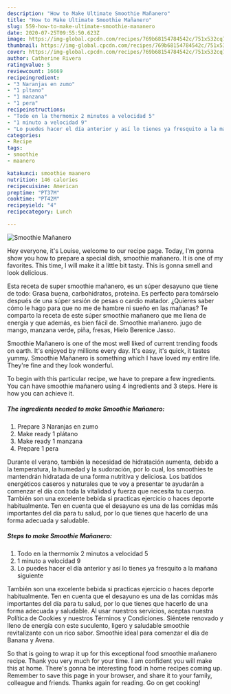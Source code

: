 ```yaml
---
description: "How to Make Ultimate Smoothie Mañanero"
title: "How to Make Ultimate Smoothie Mañanero"
slug: 559-how-to-make-ultimate-smoothie-mananero
date: 2020-07-25T09:55:50.623Z
image: https://img-global.cpcdn.com/recipes/769b68154784542c/751x532cq70/smoothie-mananero-foto-principal.jpg
thumbnail: https://img-global.cpcdn.com/recipes/769b68154784542c/751x532cq70/smoothie-mananero-foto-principal.jpg
cover: https://img-global.cpcdn.com/recipes/769b68154784542c/751x532cq70/smoothie-mananero-foto-principal.jpg
author: Catherine Rivera
ratingvalue: 5
reviewcount: 16669
recipeingredient:
- "3 Naranjas en zumo"
- "1 pltano"
- "1 manzana"
- "1 pera"
recipeinstructions:
- "Todo en la thermomix 2 minutos a velocidad 5"
- "1 minuto a velocidad 9"
- "Lo puedes hacer el día anterior y así lo tienes ya fresquito a la mañana siguiente"
categories:
- Recipe
tags:
- smoothie
- maanero

katakunci: smoothie maanero 
nutrition: 146 calories
recipecuisine: American
preptime: "PT37M"
cooktime: "PT42M"
recipeyield: "4"
recipecategory: Lunch

---
```



![Smoothie Mañanero](https://img-global.cpcdn.com/recipes/769b68154784542c/751x532cq70/smoothie-mananero-foto-principal.jpg)

Hey everyone, it's Louise, welcome to our recipe page. Today, I'm gonna show you how to prepare a special dish, smoothie mañanero. It is one of my favorites. This time, I will make it a little bit tasty. This is gonna smell and look delicious.

Esta receta de super smoothie mañanero, es un súper desayuno que tiene de todo: Grasa buena, carbohidratos, proteína. Es perfecto para tomárselo después de una súper sesión de pesas o cardio matador. ¿Quieres saber cómo le hago para que no me de hambre ni sueño en las mañanas? Te comparto la receta de este súper smoothie mañanero que me llena de energía y que además, es bien fácil de. Smoothie mañanero. jugo de mango, manzana verde, piña, fresas, Hielo Berenice Jasso.

Smoothie Mañanero is one of the most well liked of current trending foods on earth. It's enjoyed by millions every day. It's easy, it's quick, it tastes yummy. Smoothie Mañanero is something which I have loved my entire life. They're fine and they look wonderful.


To begin with this particular recipe, we have to prepare a few ingredients. You can have smoothie mañanero using 4 ingredients and 3 steps. Here is how you can achieve it.

<!--inarticleads1-->

##### The ingredients needed to make Smoothie Mañanero:

1. Prepare 3 Naranjas en zumo
1. Make ready 1 plátano
1. Make ready 1 manzana
1. Prepare 1 pera


Durante el verano, también la necesidad de hidratación aumenta, debido a la temperatura, la humedad y la sudoración, por lo cual, los smoothies te mantendrán hidratada de una forma nutritiva y deliciosa. Los batidos energéticos caseros y naturales que te voy a presentar te ayudarán a comenzar el día con toda la vitalidad y fuerza que necesita tu cuerpo. También son una excelente bebida si practicas ejercicio o haces deporte habitualmente. Ten en cuenta que el desayuno es una de las comidas más importantes del día para tu salud, por lo que tienes que hacerlo de una forma adecuada y saludable. 

<!--inarticleads2-->

##### Steps to make Smoothie Mañanero:

1. Todo en la thermomix 2 minutos a velocidad 5
1. 1 minuto a velocidad 9
1. Lo puedes hacer el día anterior y así lo tienes ya fresquito a la mañana siguiente


También son una excelente bebida si practicas ejercicio o haces deporte habitualmente. Ten en cuenta que el desayuno es una de las comidas más importantes del día para tu salud, por lo que tienes que hacerlo de una forma adecuada y saludable. Al usar nuestros servicios, aceptas nuestra Política de Cookies y nuestros Términos y Condiciones. Siéntete renovado y lleno de energía con este suculento, ligero y saludable smoothie revitalizante con un rico sabor. Smoothie ideal para comenzar el día de Banana y Avena. 

So that is going to wrap it up for this exceptional food smoothie mañanero recipe. Thank you very much for your time. I am confident you will make this at home. There's gonna be interesting food in home recipes coming up. Remember to save this page in your browser, and share it to your family, colleague and friends. Thanks again for reading. Go on get cooking!
